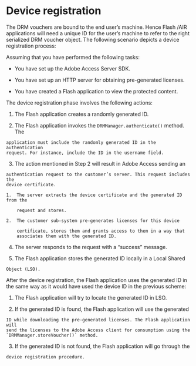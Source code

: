 # Device registration

The DRM vouchers are bound to the end user’s machine. Hence Flash /AIR
applications will need a unique ID for the user’s machine to refer to the right
serialized DRM voucher object. The following scenario depicts a device
registration process:

Assuming that you have performed the following tasks:

- You have set up the Adobe Access Server SDK.

- You have set up an HTTP server for obtaining pre-generated licenses.

- You have created a Flash application to view the protected content.

The device registration phase involves the following actions:

1.  The Flash application creates a randomly generated ID.

2.  The Flash application invokes the `DRMManager.authenticate()` method. The
```
application must include the randomly generated ID in the authentication
request. For instance, include the ID in the username field.
```

3.  The action mentioned in Step 2 will result in Adobe Access sending an
```
authentication request to the customer’s server. This request includes the
device certificate.

1.  The server extracts the device certificate and the generated ID from the
```

        request and stores.

```
2.  The customer sub-system pre-generates licenses for this device
```

        certificate, stores them and grants access to them in a way that
        associates them with the generated ID.

4.  The server responds to the request with a “success” message.

5.  The Flash application stores the generated ID locally in a Local Shared
```
Object (LSO).
```

After the device registration, the Flash application uses the generated ID in
the same way as it would have used the device ID in the previous scheme:

1.  The Flash application will try to locate the generated ID in LSO.

2.  If the generated ID is found, the Flash application will use the generated
```
ID while downloading the pre-generated licenses. The Flash application will
send the licenses to the Adobe Access client for consumption using the
`DRMManager.storeVoucher()` method.
```

3.  If the generated ID is not found, the Flash application will go through the
```
device registration procedure.
```
